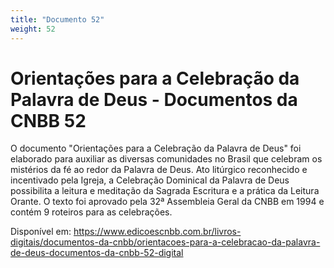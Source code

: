 ```yaml
---
title: "Documento 52"
weight: 52
---
```


# Orientações para a Celebração da Palavra de Deus - Documentos da CNBB 52

O documento "Orientações para a Celebração da Palavra de Deus" foi elaborado para auxiliar as diversas comunidades no Brasil que celebram os mistérios da fé ao redor da Palavra de Deus. Ato litúrgico reconhecido e incentivado pela Igreja, a Celebração Dominical da Palavra de Deus possibilita a leitura e meditação da Sagrada Escritura e a prática da Leitura Orante. O texto foi aprovado pela 32⁠ª Assembleia Geral da CNBB em 1994 e contém 9 roteiros para as celebrações.

Disponível em: https://www.edicoescnbb.com.br/livros-digitais/documentos-da-cnbb/orientacoes-para-a-celebracao-da-palavra-de-deus-documentos-da-cnbb-52-digital
